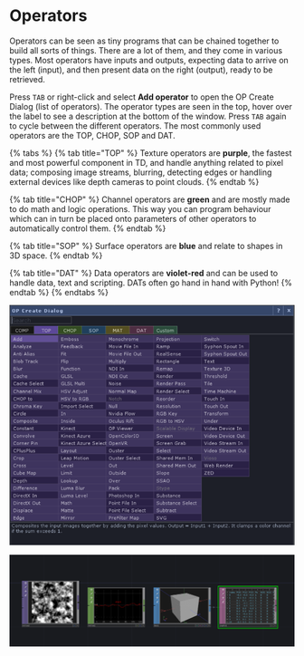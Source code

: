 # Operators

Operators can be seen as tiny programs that can be chained together to build all sorts of things. There are a lot of them, and they come in various types. Most operators have inputs and outputs, expecting data to arrive on the left \(input\), and then present data on the right \(output\), ready to be retrieved.

Press `TAB`  or right-click and select **Add operator** to open the OP Create Dialog \(list of operators\). The operator types are seen in the top, hover over the label to see a description at the bottom of the window. Press `TAB` again to cycle between the different operators. The most commonly used operators are the TOP, CHOP, SOP and DAT.

{% tabs %}
{% tab title="TOP" %}
Texture operators are **purple**, the fastest and most powerful component in TD, and handle anything related to pixel data; composing image streams, blurring, detecting edges or handling external devices like depth cameras to point clouds.
{% endtab %}

{% tab title="CHOP" %}
Channel operators are **green** and are mostly made to do math and logic operations. This way you can program behaviour which can in turn be placed onto parameters of other operators to automatically control them.
{% endtab %}

{% tab title="SOP" %}
Surface operators are **blue** and relate to shapes in 3D space.
{% endtab %}

{% tab title="DAT" %}
Data operators are **violet-red** and can be used to handle data, text and scripting. DATs often go hand in hand with Python!
{% endtab %}
{% endtabs %}

![](../../../.gitbook/assets/image%20%2842%29.png)

![An example of typical operators of various types](../../../.gitbook/assets/image%20%2820%29.png)



